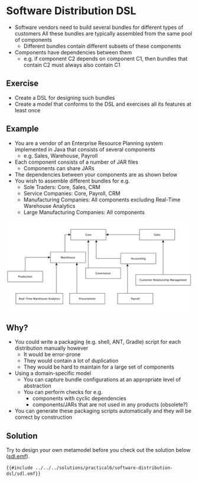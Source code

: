 # Software Distribution DSL

- Software vendors need to build several bundles for different types of customers
All these bundles are typically assembled from the same pool of components
    - Different bundles contain different subsets of these components
- Components have dependencies between them
    - e.g. if component C2 depends on component C1, then bundles that contain C2 must always also contain C1

## Exercise

- Create a DSL for designing such bundles
- Create a model that conforms to the DSL and exercises all its features at least once

## Example

- You are a vendor of an Enterprise Resource Planning system implemented in Java that consists of several components
    - e.g. Sales, Warehouse, Payroll
- Each component consists of a number of JAR files
    - Components can share JARs
- The dependencies between your components are as shown below
- You wish to assemble different bundles for e.g.
    - Sole Traders: Core, Sales, CRM
    - Service Companies: Core, Payroll, CRM
    - Manufacturing Companies: All components excluding Real-Time Warehouse Analytics
    - Large Manufacturing Companies: All components

![Software distribution model dependencies](./software-distribution-dsl-example.png)

## Why?

- You could write a packaging (e.g. shell, ANT, Gradle) script for each distribution manually however
    - It would be error-prone
    - They would contain a lot of duplication
    - They would be hard to maintain for a large set of components
- Using a domain-specific model
    - You can capture bundle configurations at an appropriate level of abstraction
    - You can perform checks for e.g.
        - components with cyclic dependencies
        - components/JARs that are not used in any products (obsolete?)
- You can generate these packaging scripts automatically and they will be correct by construction

## Solution

Try to design your own metamodel before you check out the solution below ([sdl.emf](solutions/software-distribution-dsl/sdl.emf)).

```emfatic
{{#include ../../../solutions/practical6/software-distribution-dsl/sdl.emf}}
```
